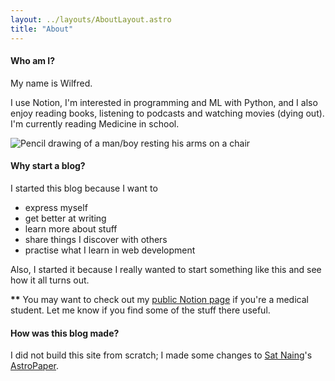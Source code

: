 ```yaml
---
layout: ../layouts/AboutLayout.astro
title: "About"
---
```


#### Who am I?

My name is Wilfred.

I use Notion, I'm interested in programming and ML with Python, and I also enjoy reading books, listening to podcasts and watching movies (dying out).
I'm currently reading Medicine in school.

<div>
  <img src="/assets/picture.jpg" class="sm:w-1/2 mx-auto" alt="Pencil drawing of a man/boy resting his arms on a chair">
</div>

#### Why start a blog?

I started this blog because I want to

- express myself
- get better at writing
- learn more about stuff
- share things I discover with others
- practise what I learn in web development

Also, I started it because I really wanted to start something like this and see how it all turns out.

**\*\*** You may want to check out my [public Notion page](https://oorbeng.notion.site) if you're a medical student. Let me know if you find some of the stuff there useful.

#### How was this blog made?

I did not build this site from scratch; I made some changes to [Sat Naing](https://github.com/satnaing)'s [AstroPaper](https://astro.build/themes/details/astro-paper/).
